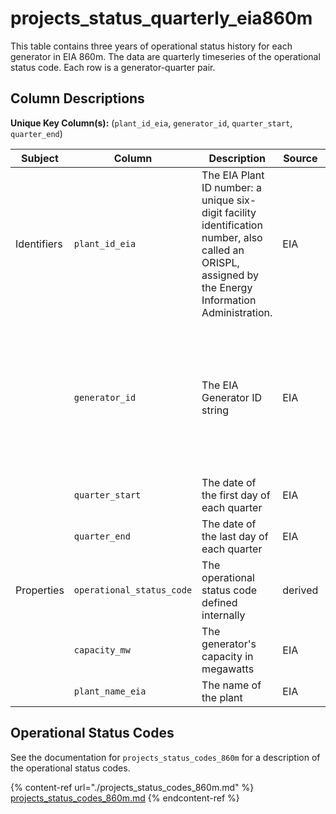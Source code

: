 # projects_status_quarterly_eia860m

This table contains three years of operational status history for each generator in EIA 860m. The data are quarterly timeseries of the operational status code. Each row is a generator-quarter pair.

## Column Descriptions

**Unique Key Column(s):** (`plant_id_eia`, `generator_id`, `quarter_start`, `quarter_end`)

|Subject|Column|Description|Source|Notes|
|----|----|----|----|----|
|Identifiers|`plant_id_eia`|The EIA Plant ID number: a unique six-digit facility identification number, also called an ORISPL, assigned by the Energy Information Administration.|EIA||
||`generator_id`|The EIA Generator ID string|EIA|Generator ID is usually numeric, but sometimes includes letters. Make sure you treat it as a string!|
||`quarter_start`|The date of the first day of each quarter|EIA||
||`quarter_end`|The date of the last day of each quarter|EIA||
|Properties|`operational_status_code`|The operational status code defined internally|derived|See the table below for more details|
||`capacity_mw`|The generator's capacity in megawatts|EIA||
||`plant_name_eia`|The name of the plant|EIA||

## Operational Status Codes

See the documentation for `projects_status_codes_860m` for a description of the operational status codes.

{% content-ref url="./projects_status_codes_860m.md" %}
[projects_status_codes_860m.md](./projects_status_codes_860m.md)
{% endcontent-ref %}
